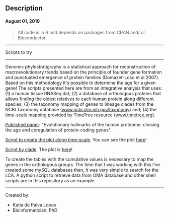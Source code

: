 ## Description
#### August 01, 2019

> All code is in R and depends on packages from CRAN and/ or Bioconductor.

*******************************
Scripts to try
*******************************

Genomic phylostratigraphy is a statistical approach for reconstruction of macroevolutionary trends based on the principle of founder gene formation and punctuated emergence of protein families (Domazet-Loso et al 2007). Based on this methodology it's possible to determine the age for a given gene! The scripts presented here are from an integrative analysis that uses: (1) a human tissue RNASeq dat; (2) a database of orthologous proteins that allows finding the oldest relatives to each human protein along different species; (3) the taxonomy mapping of genes to lineage clades from the NCBI Taxonomy database (www.ncbi.nlm.nih.gov/taxonomy) and; (4) the time-scale mapping provided by TimeTree resource (www.timetree.org).

[Published paper](https://bmcgenomics.biomedcentral.com/articles/10.1186/s12864-016-3062-y): "Evolutionary hallmarks of the human proteome: chasing the age and coregulation of protein-coding genes". 

[Script to create the plot along time-scale](https://katiaplopes.github.io/LCA_gene_age/plot_geneage.R). You can see the plot [here](https://katiaplopes.github.io/LCA_gene_age/geneage_plot_cumulative.pdf)! 

[Script by clade](https://katiaplopes.github.io/LCA_gene_age/plot_genepeaks.R). The plot is [here](https://katiaplopes.github.io/LCA_gene_age/geneage_data_cumulative.pdf)! 

To create the tables with the cumulative values is necessary to map the genes in the orthologous groups. The time that I was working with this I've created some mySQL databases then, it was very simple to search for the LCA. A python script to retrieve data from OMA database and other shell scripts are in this repository as an example. 


*******************************
Created by:
 - Katia de Paiva Lopes
 - Bioinformatician, PhD
